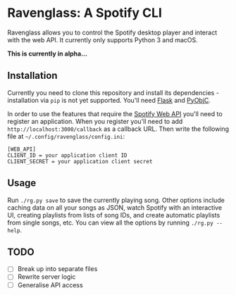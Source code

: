 # Ravenglass: A Spotify CLI

Ravenglass allows you to control the Spotify desktop player and interact with
the web API. It currently only supports Python 3 and macOS.

**This is currently in alpha...**

## Installation

Currently you need to clone this repository and install its dependencies -
installation via `pip` is not yet supported. You'll need [Flask][] and
[PyObjC][].

[Flask]: http://flask.pocoo.org
[PyObjC]: https://pythonhosted.org/pyobjc/install.html

In order to use the features that require the [Spotify Web API][api] you'll need
to register an application. When you register you'll need to add
`http://localhost:3000/callback` as a callback URL. Then write the following
file at `~/.config/ravenglass/config.ini`:

```
[WEB_API]
CLIENT_ID = your application client ID
CLIENT_SECRET = your application client secret
```

[api]: https://developer.spotify.com/web-api/

## Usage

Run `./rg.py save` to save the currently playing song. Other options include
caching data on all your songs as JSON, watch Spotify with an interactive UI,
creating playlists from lists of song IDs, and create automatic playlists from
single songs, etc. You can view all the options by running `./rg.py --help`.

## TODO

* [ ] Break up into separate files
* [ ] Rewrite server logic
* [ ] Generalise API access
